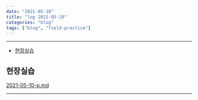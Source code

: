 ```yaml
---
date: "2021-05-10"
title: "log 2021-05-10"
categories: "blog"
tags: ["blog", "field-practice"]
---
```


----------

- [현장실습](#현장실습)

## 현장실습

[2021-05-10-p.md](./2021-05-10-p.md)

----------
